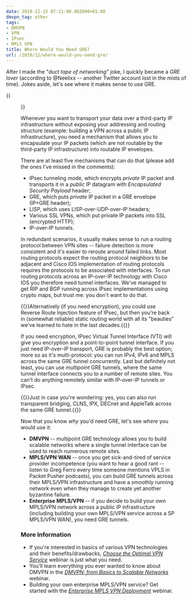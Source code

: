 ```yaml
---
date: 2010-12-15 07:11:00.002000+01:00
dmvpn_tag: other
tags:
- DMVPN
- VPN
- IPsec
- MPLS VPN
title: Where Would You Need GRE?
url: /2010/12/where-would-you-need-gre/
---
```

After I made the "_duct tape of networking_" joke, I quickly became a *GRE lover* (according to @Neelixx -- another Twitter account lost in the mists of time). Jokes aside, let's see where it makes sense to use GRE.

{{<figure src="/2010/12/networking-duct-tape.jpg">}}
<!--more-->
Whenever you want to transport your data over a third-party IP infrastructure without exposing your addressing and routing structure (example: building a VPN across a public IP infrastructure), you need a mechanism that allows you to encapsulate your IP packets (which are not routable by the third-party IP infrastructure) into routable IP envelopes.

There are at least five mechanisms that can do that (please add the ones I've missed in the comments):

-   IPsec tunneling mode, which encrypts *private* IP packet and transports it in a *public* IP datagram with *Encapsulated Security Payload* header;
-   GRE, which puts *private* IP packet in a GRE envelope (IP+GRE header);
-   LISP, which uses LISP-over-UDP-over-IP headers;
-   Various SSL VPNs, which put private IP packets into SSL (encrypted HTTP);
-   IP-over-IP tunnels.

In redundant scenarios, it usually makes sense to run a routing protocol between VPN sites -- failure detection is more consistent and it's easier to reroute around failed links. Most routing protocols expect the routing protocol neighbors to be adjacent and Cisco IOS implementation of routing protocols requires the protocols to be associated with interfaces. To run routing protocols across an IP-over-IP technology with Cisco IOS you therefore need tunnel interfaces. We've managed to get RIP and BGP running across IPsec implementations using crypto maps, but trust me: you don't want to do that.

{{<note>}}Alternatively (if you need encryption), you could use Reverse Route Injection feature of IPsec, but then you're back in (somewhat reliable) static routing world with all its "beauties" we've learned to hate in the last decades.{{</note>}}

If you need encryption, IPsec Virtual Tunnel Interface (VTI) will give you encryption and a point-to-point tunnel interface. If you just need IP-over-IP transport, GRE is probably the best option; more so as it's multi-protocol: you can run IPv4, IPv6 and MPLS across the same GRE tunnel concurrently. Last but definitely not least, you can use *multipoint* GRE tunnels, where the same tunnel interface connects you to a number of remote sites. You can't do anything remotely similar with IP-over-IP tunnels or IPsec.

{{<note>}}Just in case you're wondering: yes, you can also run transparent bridging, CLNS, IPX, DECnet and AppleTalk across the same GRE tunnel.{{</note>}}

Now that you know *why* you'd need GRE, let's see *where* you would use it:

-   **DMVPN** -- multipoint GRE technology allows you to build scalable networks where a single tunnel interface can be used to reach numerous remote sites.
-   **MPLS/VPN** **WAN** -- once you get sick-and-tired of service provider incompetence (you want to hear a good rant -- listen to Greg Ferro every time someone mentions VPLS in Packet Pusher podcasts), you can build GRE tunnels across their MPLS/VPN infrastructure and have a smoothly running network even when they manage to create yet another byzantine failure.
-   **Enterprise MPLS/VPN** -- if you decide to build your own MPLS/VPN network across a public IP infrastructure (including building your own MPLS/VPN service across a SP MPLS/VPN WAN), you need GRE tunnels.

### More Information

-   If you're interested in basics of various VPN technologies and their benefits/drawbacks, [*Choose the Optimal VPN Service*](https://www.ipspace.net/Choose_the_optimal_VPN_service) webinar is just what you need.
-   You'll learn everything you ever wanted to know about DMVPN in the [*DMVPN:* *from Basics to Scalable Networks*](https://www.ipspace.net/DMVPN) webinar.
-   Building your own enterprise MPLS/VPN service? Get started with the [*Enterprise MPLS VPN Deployment*](https://www.ipspace.net/EnterpriseMPLS) webinar.
